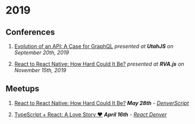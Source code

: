 # 2019

## Conferences

1. [Evolution of an API: A Case for GraphQL](./evolution-of-an-api/README.md)
   _presented at **UtahJS** on September 20th, 2019_

2. [React to React Native: How Hard Could It Be?](./react-to-react-native/README.md)
   _presented at **RVA.js** on November 15th, 2019_

## Meetups

1. [React to React Native: How Hard Could It Be?](./react-to-react-native/README.md)
   _**May 28th** - [DenverScript](https://www.meetup.com/DenverScript/events/cswxqqyzhblc/)_

2. [TypeScript + React: A Love Story ❤️](./ts-in-react/README.md)
   _**April 16th** - [React Denver](https://www.meetup.com/ReactDenver/events/kgrmmqyzgbvb/)_
